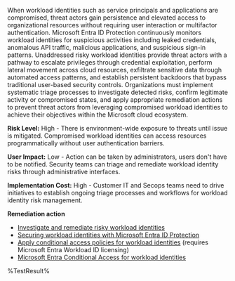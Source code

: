 When workload identities such as service principals and applications are compromised, threat actors gain persistence and elevated access to organizational resources without requiring user interaction or multifactor authentication. Microsoft Entra ID Protection continuously monitors workload identities for suspicious activities including leaked credentials, anomalous API traffic, malicious applications, and suspicious sign-in patterns. Unaddressed risky workload identities provide threat actors with a pathway to escalate privileges through credential exploitation, perform lateral movement across cloud resources, exfiltrate sensitive data through automated access patterns, and establish persistent backdoors that bypass traditional user-based security controls. Organizations must implement systematic triage processes to investigate detected risks, confirm legitimate activity or compromised states, and apply appropriate remediation actions to prevent threat actors from leveraging compromised workload identities to achieve their objectives within the Microsoft cloud ecosystem.

**Risk Level:** High - There is environment-wide exposure to threats until issue is mitigated. Compromised workload identities can access resources programmatically without user authentication barriers.

**User Impact:** Low - Action can be taken by administrators, users don't have to be notified. Security teams can triage and remediate workload identity risks through administrative interfaces.

**Implementation Cost:** High - Customer IT and Secops teams need to drive initiatives to establish ongoing triage processes and workflows for workload identity risk management.

**Remediation action**

- [Investigate and remediate risky workload identities](https://learn.microsoft.com/entra/id-protection/concept-workload-identity-risk)
- [Securing workload identities with Microsoft Entra ID Protection](https://learn.microsoft.com/entra/id-protection/concept-workload-identity-risk)
- [Apply conditional access policies for workload identities](https://learn.microsoft.com/entra/identity/conditional-access/workload-identity) (requires Microsoft Entra Workload ID licensing)
- [Microsoft Entra Conditional Access for workload identities](https://learn.microsoft.com/entra/identity/conditional-access/workload-identity)

<!--- Results --->
%TestResult%
